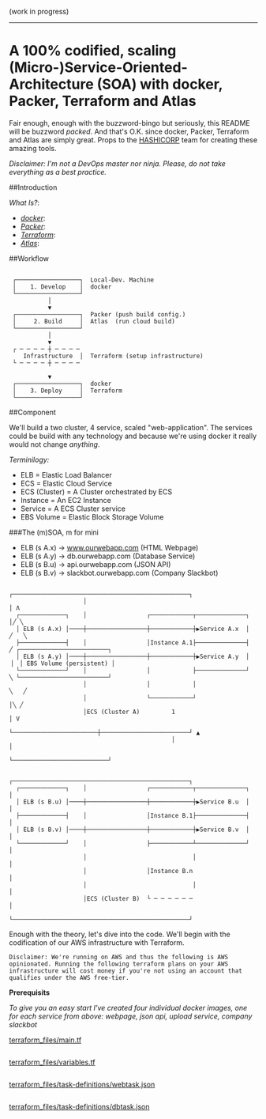 (work in progress)

---

# A 100% codified, scaling (Micro-)Service-Oriented-Architecture (SOA) with docker, Packer, Terraform and Atlas

Fair enough, enough with the buzzword-bingo but seriously, this README will be buzzword *packed*.
And that's O.K. since docker, Packer, Terraform and Atlas are simply great.
Props to the [HASHICORP](https://hashicorp.com/) team for creating these amazing tools.

_Disclaimer: I'm not a DevOps master nor ninja. Please, do not take everything as a best practice._

##Introduction

_What Is?_:

* *[docker](https://www.docker.com/)*:
* *[Packer](https://packer.io/)*:
* *[Terraform](https://terraform.io/)*:
* *[Atlas](https://atlas.hashicorp.com/)*:

##Workflow

```
                                           
 ┌──────────────────┐  Local-Dev. Machine  
 │    1. Develop    │  docker              
 └──────────────────┘                      
           │                               
           ▼                               
 ┌──────────────────┐  Packer (push build config.)
 │     2. Build     │  Atlas  (run cloud build)
 └──────────────────┘                      
           │                               
           ▼                               
 ┌ ─ ─ ─ ─ ┼ ─ ─ ─ ─                       
    Infrastructure  │  Terraform (setup infrastructure) 
 └ ─ ─ ─ ─ ┼ ─ ─ ─ ─                       
                                           
           ▼                               
 ┌──────────────────┐  docker              
 │    3. Deploy     │  Terraform           
 └──────────────────┘                      
```

##Component

We'll build a two cluster, 4 service, scaled "web-application".
The services could be build with any technology and because we're using docker
it really would not change *anything*.

*Terminilogy:*

* ELB = Elastic Load Balancer
* ECS = Elastic Cloud Service
* ECS (Cluster) = A Cluster orchestrated by ECS
* Instance = An EC2 Instance
* Service = A ECS Cluster service
* EBS Volume = Elastic Block Storage Volume

###The (m)SOA, m for mini

* ELB (s A.x) -> www.ourwebapp.com (HTML Webpage)
* ELB (s A.y) -> db.ourwebapp.com (Database Service)
* ELB (s B.u) -> api.ourwebapp.com (JSON API)
* ELB (s B.v) -> slackbot.ourwebapp.com (Company Slackbot)

```
                     ┌──────────────────────────────────────────────────┐                           
                     │                                                  │ Λ                         
  ┌─────────────┐    │                 ┌────────────┬──────────────┐    │╱ ╲                        
  │ ELB (s A.x) │────┼─────────────────┼────────────┼▶Service A.x  │    ╱   ╲                       
  ├─────────────┤    │                 │Instance A.1├──────────────┤   ╱ ┌─────────────────────────┐
  │ ELB (s A.y) │────┼─────────────────┼────────────┼▶Service A.y  │  ▕  │ EBS Volume (persistent) │
  └─────────────┘    │                 │            ├──────────────┘   ╲ └─────────────────────────┘
                     │                 │            │                   ╲   ╱                       
                     │                 └────────────┘                   │╲ ╱                        
                     │ECS (Cluster A)         1                         │ V                         
                     └────────────────────────┼─────────────────────────┘ ▲                         
                                              │                           │                         
                                              └───────────────────────────┘                         
                                                                                                    
                     ┌──────────────────────────────────────────────────┐                           
  ┌─────────────┐    │                 ┌────────────┬──────────────┐    │                           
  │ ELB (s B.u) │────┼─────────────────┼────────────┼▶Service B.u  │    │                           
  ├─────────────┤    │                 │Instance B.1├──────────────┤    │                           
  │ ELB (s B.v) │────┼─────────────────┼────────────┼▶Service B.v  │    │                           
  └─────────────┘    │                 ├────────────┴──────────────┘    │                           
                     │                              │                   │                           
                     │                 │Instance B.n                    │                           
                     │                              │                   │                           
                     │ECS (Cluster B)  └ ─ ─ ─ ─ ─ ─                    │                           
                     └──────────────────────────────────────────────────┘                           
```

Enough with the theory, let's dive into the code. We'll begin with the
codification of our AWS infrastructure with Terraform.

`Disclaimer: We're running on AWS and thus the following is AWS opinionated. Running the following terraform plans on your AWS infrastructure will cost money if you're not using an account that qualifies under the AWS free-tier.`

**Prerequisits**

*To give you an easy start I've created four individual docker images, one for each service from above: webpage, json api, upload service, company slackbot*

[terraform_files/main.tf](terraform_files/main.tf)

```
```

[terraform_files/variables.tf](terraform_files/variables.tf)

```
```

[terraform_files/task-definitions/webtask.json](terraform_files/task-definitions/webtask.json)

```
```

[terraform_files/task-definitions/dbtask.json](terraform_files/task-definitions/dbtask.json)


